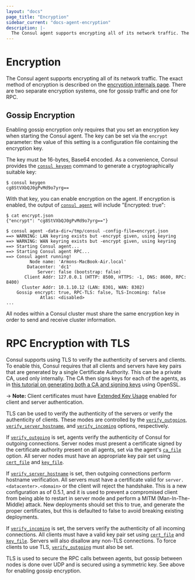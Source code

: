 ```yaml
---
layout: "docs"
page_title: "Encryption"
sidebar_current: "docs-agent-encryption"
description: |-
  The Consul agent supports encrypting all of its network traffic. The exact method of encryption is described on the encryption internals page. There are two separate encryption systems, one for gossip traffic and one for RPC.
---
```


# Encryption

The Consul agent supports encrypting all of its network traffic. The exact
method of encryption is described on the [encryption internals page](/docs/internals/security.html).
There are two separate encryption systems, one for gossip traffic and one for RPC.

## Gossip Encryption

Enabling gossip encryption only requires that you set an encryption key when
starting the Consul agent. The key can be set via the `encrypt` parameter: the
value of this setting is a configuration file containing the encryption key.

The key must be 16-bytes, Base64 encoded.  As a convenience, Consul provides the
[`consul keygen`](/docs/commands/keygen.html) command to generate a
cryptographically suitable key:

```text
$ consul keygen
cg8StVXbQJ0gPvMd9o7yrg==
```

With that key, you can enable encryption on the agent. If encryption is enabled,
the output of [`consul agent`](/docs/commands/agent.html) will include "Encrypted: true":

```text
$ cat encrypt.json
{"encrypt": "cg8StVXbQJ0gPvMd9o7yrg=="}

$ consul agent -data-dir=/tmp/consul -config-file=encrypt.json
==> WARNING: LAN keyring exists but -encrypt given, using keyring
==> WARNING: WAN keyring exists but -encrypt given, using keyring
==> Starting Consul agent...
==> Starting Consul agent RPC...
==> Consul agent running!
         Node name: 'Armons-MacBook-Air.local'
        Datacenter: 'dc1'
            Server: false (bootstrap: false)
       Client Addr: 127.0.0.1 (HTTP: 8500, HTTPS: -1, DNS: 8600, RPC: 8400)
      Cluster Addr: 10.1.10.12 (LAN: 8301, WAN: 8302)
    Gossip encrypt: true, RPC-TLS: false, TLS-Incoming: false
             Atlas: <disabled>
...
```

All nodes within a Consul cluster must share the same encryption key in
order to send and receive cluster information.

# RPC Encryption with TLS

Consul supports using TLS to verify the authenticity of servers and clients. To enable this,
Consul requires that all clients and servers have key pairs that are generated by a single
Certificate Authority. This can be a private CA, used only internally. The
CA then signs keys for each of the agents, as in
[this tutorial on generating both a CA and signing keys](http://russellsimpkins.blogspot.com/2015/10/consul-adding-tls-using-self-signed.html)
using OpenSSL. 

-> **Note:** Client certificates must have [Extended Key Usage](https://www.openssl.org/docs/manmaster/man5/x509v3_config.html#Extended-Key-Usage) enabled for client and server authentication.

TLS can be used to verify the authenticity of the servers or verify the authenticity of clients.
These modes are controlled by the [`verify_outgoing`](/docs/agent/options.html#verify_outgoing),
[`verify_server_hostname`](/docs/agent/options.html#verify_server_hostname),
and [`verify_incoming`](/docs/agent/options.html#verify_incoming) options, respectively.

If [`verify_outgoing`](/docs/agent/options.html#verify_outgoing) is set, agents verify the
authenticity of Consul for outgoing connections. Server nodes must present a certificate signed
by the certificate authority present on all agents, set via the agent's
[`ca_file`](/docs/agent/options.html#ca_file) option. All server nodes must have an
appropriate key pair set using [`cert_file`](/docs/agent/options.html#cert_file) and
[`key_file`](/docs/agent/options.html#key_file).

If [`verify_server_hostname`](/docs/agent/options.html#verify_server_hostname) is set, then
outgoing connections perform hostname verification. All servers must have a certificate
valid for `server.<datacenter>.<domain>` or the client will reject the handshake. This is
a new configuration as of 0.5.1, and it is used to prevent a compromised client from being
able to restart in server mode and perform a MITM (Man-In-The-Middle) attack. New deployments should set this
to true, and generate the proper certificates, but this is defaulted to false to avoid breaking
existing deployments.

If [`verify_incoming`](/docs/agent/options.html#verify_incoming) is set, the servers verify the
authenticity of all incoming connections. All clients must have a valid key pair set using
[`cert_file`](/docs/agent/options.html#cert_file) and
[`key_file`](/docs/agent/options.html#key_file). Servers will
also disallow any non-TLS connections. To force clients to use TLS,
[`verify_outgoing`](/docs/agent/options.html#verify_outgoing) must also be set.

TLS is used to secure the RPC calls between agents, but gossip between nodes is done over UDP
and is secured using a symmetric key. See above for enabling gossip encryption.
